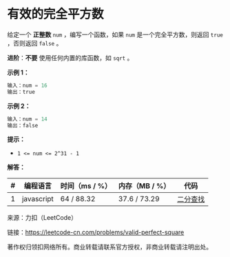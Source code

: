 # 有效的完全平方数

给定一个 **正整数** `num` ，编写一个函数，如果 `num` 是一个完全平方数，则返回 `true` ，否则返回 `false` 。

**进阶**：**不要** 使用任何内置的库函数，如 `sqrt` 。

**示例 1：**

``` javascript
输入：num = 16
输出：true
```

**示例 2：**

``` javascript
输入：num = 14
输出：false
```

**提示：**

- `1 <= num <= 2^31 - 1`

**解答：**

**#**|**编程语言**|**时间（ms / %）**|**内存（MB / %）**|**代码**
--|--|--|--|--
1|javascript|64 / 88.32|37.6 / 73.29|[二分查找](./javascript/ac_v1.js)

来源：力扣（LeetCode）

链接：https://leetcode-cn.com/problems/valid-perfect-square

著作权归领扣网络所有。商业转载请联系官方授权，非商业转载请注明出处。
